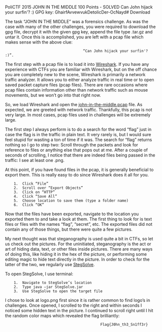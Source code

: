 PoliCTF 2015
JOHN IN THE MIDDLE
100 Points - SOLVED
Can John hijack your surfin'? :) 
GPG key: GhairfAvvewvukDetolicDer-OcNayd#
Download


The task “JOHN IN THE MIDDLE” was a forensics challenge. As was the case with many of the other challenges, you were 
required to download the gpg file, decrypt it with the given gpg key, append the file type .tar.gz and untar it. Once 
this is accomplished, you are left with a pcap file which makes sense with the above clue: 

                                        “Can John hijack your surfin'? :)”.

The first step with a pcap file is to load it into [Wireshark](https://www.wireshark.org/download.html). If you have any experience with CTFs you are familiar 
with Wireshark, but on the off chance you are completely new to the scene, Wireshark is primarily a network traffic 
analyzer. It allows you to either analyze traffic in real time or to open saved packet capture files (pcap files). 
There are rare occasions where pcap files contain information other than network traffic such as mouse movements, but 
we won’t go into that right now.

So, we load Wireshark and open the [john-in-the-middle.pcap](john-in-the-middle.pcap?raw=true) file. As expected, we are greeted with network traffic. 
Thankfully, this pcap is not very large. In most cases, pcap files used in challenges will be extremely large.

The first step I always perform is to do a search for the word “flag” just in case the flag is in the traffic in plain 
text. It very rarely is, but I would sure feel stupid for wasting a ton of time if it was. The search for “flag” returns 
nothing so I go to step two: Scroll through the packets and look for reference to files or anything else that pops out 
at me. After a couple of seconds of scrolling, I notice that there are indeed files being passed in the traffic: I see 
at least one .png. 

At this point, if you have found files in the pcap, it is generally beneficial to export them. This is really easy to do 
since Wireshark does it all for you. 

        1.	Click “File”
        2.	Scroll over “Export Objects”
        3.	Click on “HTTP”
        4.	Click “Save All”
        5.	Choose location to save them (type a folder name)
        6.	Click “OK”
        
Now that the files have been exported, navigate to the location you exported them to and take a look at them. The first 
thing to look for is text files or files with the names “flag”, “secret”, etc. The exported files did not contain any of 
those things, but there were quite a few pictures. 

My next thought was that steganography is used quite a bit in CTFs, so let us check out the pictures. For the uninitiated, 
steganography is the act or art of hiding data, text, or other files inside pictures. There are many ways of doing this, 
like hiding it in the hex of the picture, or performing some editing magic to hide text directly in the picture. In order 
to check for the latter of the two, we regularly use [StegSolve](https://www.wechall.net/de/forum/show/thread/527/Stegsolve_1.3/). 

To open StegSolve, I use terminal:

        1.	Navigate to StegSolve’s location
        2.	Type java –jar StegSolve.jar
        3.	Use StegSolve to open the target file

I chose to look at logo.png first since it is rather common to find logo’s in challenges. Once opened, I scrolled to the 
right and within seconds I noticed some hidden text in the picture. I continued to scroll right until I hit the random 
color maps which revealed the flag brilliantly:

                                                Flag{J0hn_th3_Sn1ff3r}

